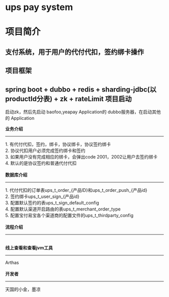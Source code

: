 <h1>ups pay system</h1>

 项目简介
 ========
 支付系统，用于用户的代付代扣，签约绑卡操作
 -------  
 项目框架
 -------  
 spring boot + dubbo + redis + sharding-jdbc(以productId分表) + zk +  rateLimit
项目启动
-------  
 启动zk，然后先启动 baofoo,yeapay Application的 dubbo服务器，在启动其他的 Application

<b>业务介绍</b><br>
<hr/>
   1. 有代付代扣，签约，绑卡，协议绑卡，协议签约绑卡<br>
   2. 协议代扣用户必须完成签约绑卡和签约<br>
   3. 如果用户没有完成相应的绑卡，会弹出code 2001，2002让用户去签约绑卡<br>
   4. 默认的是协议签约和普通代付代扣<br>
<br>
<b>数据库介绍</b><br>
<hr/>
  1.   代付代扣的订单表ups_t_order_{产品ID}和ups_t_order_push_{产品id}<br>
  2.   签约绑卡ups_t_user_sign_{产品id}<br>
  3.   配置默认签约的表ups_t_sign_default_config<br>
  4.   配置默认渠道开启路由的表ups_t_merchant_order_type<br>
  5.   配置宝付易宝各个渠道商的配置文件的ups_t_thirdparty_config<br>
 

<br>
<b>流程介绍</b><br>
<hr>

<br>
<b>线上查看和查看jvm工具</b><br>
<hr/>
Arthas<br>
<br>
<b>开发者</b><br>
<hr>
天国的小金，墨凉

    
    


